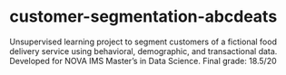 # customer-segmentation-abcdeats
Unsupervised learning project to segment customers of a fictional food delivery service using behavioral, demographic, and transactional data. Developed for NOVA IMS Master’s in Data Science. Final grade: 18.5/20
